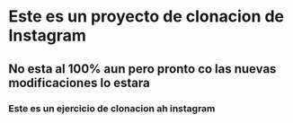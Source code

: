 # Este es un proyecto de clonacion de Instagram

## No esta al 100% aun pero pronto co las nuevas modificaciones lo estara

### Este es un ejercicio  de clonacion ah instagram